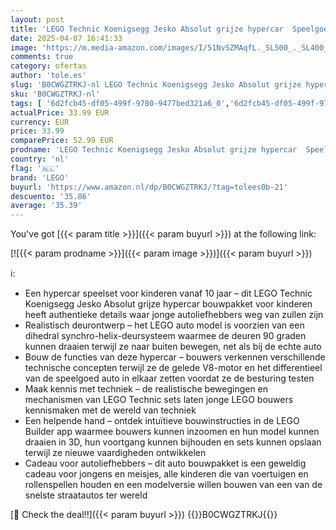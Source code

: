 ```yaml
---
layout: post
title: 'LEGO Technic Koenigsegg Jesko Absolut grijze hypercar  Speelgoed Auto Bouwpakket voor Kinderen  Bouwbare Modelauto  Cadeau voor Jongens  Meisjes en Autosportliefhebbers 42173'
date: 2025-04-07 16:41:33
image: 'https://m.media-amazon.com/images/I/51NvSZMAqfL._SL500_._SL400_.jpg'
comments: true
category: ofertas
author: 'tole.es'
slug: 'B0CWGZTRKJ-nl LEGO Technic Koenigsegg Jesko Absolut grijze hypercar...'
sku: 'B0CWGZTRKJ-nl'
tags: [ '6d2fcb45-df05-499f-9780-9477bed321a6_0','6d2fcb45-df05-499f-9780-9477bed321a6_5201','6d2fcb45-df05-499f-9780-9477bed321a6_5301','8','Arborist Merchandising Root','Bouw- & constructiespeelgoed','LEGO','Self Service','Special Features Stores','Speelgoed & spellen','Speelgoedbouwsets','lego','🇳🇱', ]
actualPrice: 33.99 EUR
currency: EUR
price: 33.99
comparePrice: 52.99 EUR
prodname: 'LEGO Technic Koenigsegg Jesko Absolut grijze hypercar  Speelgoed Auto Bouwpakket voor Kinderen  Bouwbare Modelauto  Cadeau voor Jongens  Meisjes en Autosportliefhebbers 42173'
country: 'nl'
flag: '🇳🇱'
brand: 'LEGO'
buyurl: 'https://www.amazon.nl/dp/B0CWGZTRKJ/?tag=tolees0b-21'
descuento: '35.86'
average: '35.39'
---
```


You've got [{{< param title >}}]({{< param buyurl >}}) at the following link:

[![{{< param prodname >}}]({{< param image >}})]({{< param buyurl >}})

ℹ️:

- Een hypercar speelset voor kinderen vanaf 10 jaar – dit LEGO Technic Koenigsegg Jesko Absolut grijze hypercar bouwpakket voor kinderen heeft authentieke details waar jonge autoliefhebbers weg van zullen zijn
- Realistisch deurontwerp – het LEGO auto model is voorzien van een dihedral synchro-helix-deursysteem waarmee de deuren 90 graden kunnen draaien terwijl ze naar buiten bewegen, net als bij de echte auto
- Bouw de functies van deze hypercar – bouwers verkennen verschillende technische concepten terwijl ze de gelede V8-motor en het differentieel van de speelgoed auto in elkaar zetten voordat ze de besturing testen
- Maak kennis met techniek – de realistische bewegingen en mechanismen van LEGO Technic sets laten jonge LEGO bouwers kennismaken met de wereld van techniek
- Een helpende hand – ontdek intuïtieve bouwinstructies in de LEGO Builder app waarmee bouwers kunnen inzoomen en hun model kunnen draaien in 3D, hun voortgang kunnen bijhouden en sets kunnen opslaan terwijl ze nieuwe vaardigheden ontwikkelen
- Cadeau voor autoliefhebbers – dit auto bouwpakket is een geweldig cadeau voor jongens en meisjes, alle kinderen die van voertuigen en rollenspellen houden en een modelversie willen bouwen van een van de snelste straatautos ter wereld

[🛒 Check the deal!!]({{< param buyurl >}})
{{<world>}}B0CWGZTRKJ{{</world>}}
